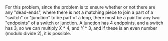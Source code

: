For this problem, since the problem is to ensure whether or not there are any "dead-ends", where there is not a matching piece to join a part of a "switch" or "junction" to be part of a loop, there must be a pair for any two "endpoints" of a switch or junction. A junction has 4 endpoints, and a switch has 3, so we can multiply *X* \* 4, and *Y* \* 3, and if these is an even number (modulo divide 2), it is possible.
